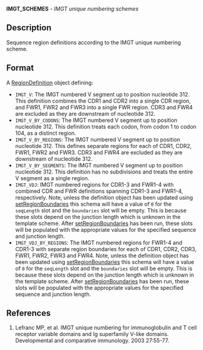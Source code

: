 **IMGT_SCHEMES** - *IMGT unique numbering schemes*

Description
--------------------

Sequence region definitions according to the IMGT unique numbering scheme.






Format
-------------------

A [RegionDefinition](RegionDefinition-class.md) object defining:

+ `IMGT_V`:               The IMGT numbered V segment up to position nucleotide 312.
This definition combines the CDR1 and CDR2 into a single CDR region,
and FWR1, FWR2 and FWR3 into a single FWR region. CDR3 and FWR4 are
excluded as they are downstream of nucleotide 312.
+ `IMGT_V_BY_CODONS`:     The IMGT numbered V segment up to position nucleotide 312.
This definition treats each codon, from codon 1 to codon 104, as a 
distinct region.
+ `IMGT_V_BY_REGIONS`:    The IMGT numbered V segment up to position nucleotide 312.
This defines separate regions for each of CDR1, CDR2,
FWR1, FWR2 and FWR3. CDR3 and FWR4 are
excluded as they are downstream of nucleotide 312.
+ `IMGT_V_BY_SEGMENTS`:   The IMGT numbered V segment up to position nucleotide 312.
This definition has no subdivisions and treats the entire V segment
as a single region.
+ `IMGT_VDJ`:             IMGT numbered regions for CDR1-3 and FWR1-4 with combined CDR and FWR 
definitions spanning CDR1-3 and FWR1-4, respectively.
Note, unless the definition object has been updated using [setRegionBoundaries](setRegionBoundaries.md) 
this schema will have a value of `0` for the `seqLength` slot and
the `boundaries` slot will be empty. This is because
these slots depend on the junction length which is unknown in the template 
scheme. After [setRegionBoundaries](setRegionBoundaries.md) has been run, these slots will be populated
with the appropriate values for the specified sequence and junction length.
+ `IMGT_VDJ_BY_REGIONS`:  The IMGT numbered regions for FWR1-4 and CDR1-3 with separate region boundaries
for each of CDR1, CDR2, CDR3, FWR1, FWR2, FWR3 and FWR4. 
Note, unless the definition object has been updated using [setRegionBoundaries](setRegionBoundaries.md) 
this schema will have a value of `0` for the `seqLength` slot and
the `boundaries` slot will be empty. This is because
these slots depend on the junction length which is unknown in the template 
scheme. After [setRegionBoundaries](setRegionBoundaries.md) has been run, these slots will be populated
with the appropriate values for the specified sequence and junction length.



References
-------------------


1. Lefranc MP, et al. IMGT unique numbering for immunoglobulin and T cell 
receptor variable domains and Ig superfamily V-like domains. 
Developmental and comparative immunology. 2003 27:55-77.










